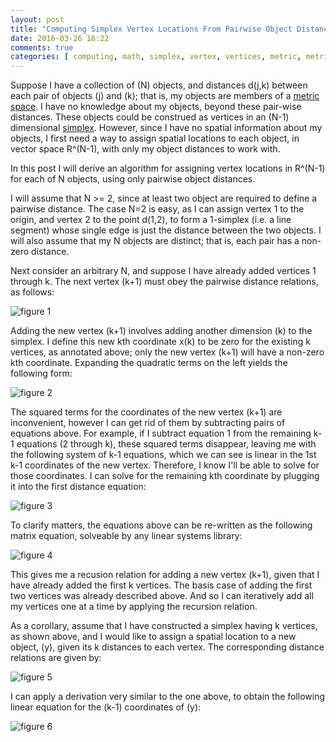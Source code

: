 ```yaml
---
layout: post
title: "Computing Simplex Vertex Locations From Pairwise Object Distances"
date: 2016-03-26 16:22
comments: true
categories: [ computing, math, simplex, vertex, vertices, metric, metric space, distance ]
---
```

Suppose I have a collection of (N) objects, and distances d(j,k) between each pair of objects (j) and (k); that is, my objects are members of a [metric space](https://en.wikipedia.org/wiki/Metric_space).  I have no knowledge about my objects, beyond these pair-wise distances.  These objects could be construed as vertices in an (N-1) dimensional [simplex](https://en.wikipedia.org/wiki/Simplex).  However, since I have no spatial information about my objects, I first need a way to assign spatial locations to each object, in vector space R^(N-1), with only my object distances to work with.

In this post I will derive an algorithm for assigning vertex locations in R^(N-1) for each of N objects, using only pairwise object distances.

I will assume that N >= 2, since at least two object are required to define a pairwise distance.  The case N=2 is easy, as I can assign vertex 1 to the origin, and vertex 2 to the point d(1,2), to form a 1-simplex (i.e. a line segment) whose single edge is just the distance between the two objects.  I will also assume that my N objects are distinct; that is, each pair has a non-zero distance.

Next consider an arbitrary N, and suppose I have already added vertices 1 through k.  The next vertex (k+1) must obey the pairwise distance relations, as follows:

![figure 1](http://mathurl.com/jm56vxq.png)

Adding the new vertex (k+1) involves adding another dimension (k) to the simplex.  I define this new kth coordinate x(k) to be zero for the existing k vertices, as annotated above; only the new vertex (k+1) will have a non-zero kth coordinate.  Expanding the quadratic terms on the left yields the following form:

![figure 2](http://mathurl.com/jtm7dpq.png)

The squared terms for the coordinates of the new vertex (k+1) are inconvenient, however I can get rid of them by subtracting pairs of equations above.  For example, if I subtract equation 1 from the remaining k-1 equations (2 through k), these squared terms disappear, leaving me with the following system of k-1 equations, which we can see is linear in the 1st k-1 coordinates of the new vertex.  Therefore, I know I'll be able to solve for those coordinates.  I can solve for the remaining kth coordinate by plugging it into the first distance equation:

![figure 3](http://mathurl.com/haovm32.png)

To clarify matters, the equations above can be re-written as the following matrix equation, solveable by any linear systems library:

![figure 4](http://mathurl.com/h6qdtms.png)

This gives me a recusion relation for adding a new vertex (k+1), given that I have already added the first k vertices.  The basis case of adding the first two vertices was already described above.  And so I can iteratively add all my vertices one at a time by applying the recursion relation.

As a corollary, assume that I have constructed a simplex having k vertices, as shown above, and I would like to assign a spatial location to a new object, (y), given its k distances to each vertex.  The corresponding distance relations are given by:

![figure 5](http://mathurl.com/zdw9uv8.png)

I can apply a derivation very similar to the one above, to obtain the following linear equation for the (k-1) coordinates of (y):

![figure 6](http://mathurl.com/zvr5jre.png)
